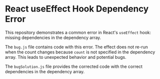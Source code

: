 # React useEffect Hook Dependency Error
This repository demonstrates a common error in React's `useEffect` hook: missing dependencies in the dependency array.

The `bug.js` file contains code with this error. The effect does not re-run when the count changes because `count` is not specified in the dependency array.  This leads to unexpected behavior and potential bugs.

The `bugSolution.js` file provides the corrected code with the correct dependencies in the dependency array.